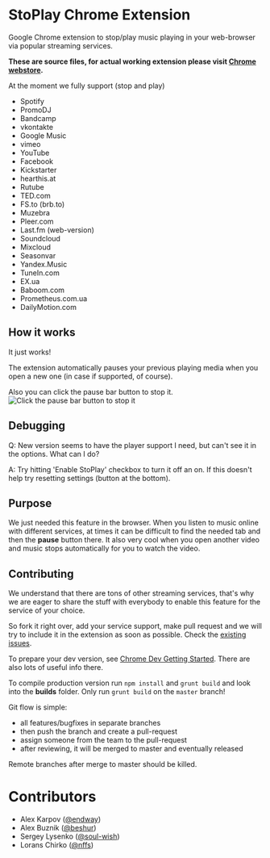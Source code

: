 StoPlay Chrome Extension
===========

Google Chrome extension to stop/play music playing in your web-browser via
popular streaming services.

**These are source files, for actual working extension please visit
[Chrome webstore](http://bit.ly/stoplay).**


At the moment we fully support (stop and play)
* Spotify
* PromoDJ
* Bandcamp
* vkontakte
* Google Music
* vimeo
* YouTube
* Facebook
* Kickstarter
* hearthis.at
* Rutube
* TED.com
* FS.to (brb.to)
* Muzebra
* Pleer.com
* Last.fm (web-version)
* Soundcloud
* Mixcloud
* Seasonvar
* Yandex.Music
* TuneIn.com
* EX.ua
* Baboom.com
* Prometheus.com.ua
* DailyMotion.com

## How it works
It just works!

The extension automatically pauses your previous playing media when you open
a new one (in case if supported, of course).

Also you can click the pause bar button to stop it.
![Click the pause bar button to stop it](http://monosnap.com/image/rv29Wlv8VZfVPlAldgHrhMr5J.png)

## Debugging
Q: New version seems to have the player support I need, but can't see it in the options. What can I do?

A: Try hitting 'Enable StoPlay' checkbox to turn it off an on. If this doesn't help try resetting settings (button at the bottom).

## Purpose
We just needed this feature in the browser.
When you listen to music online with different services, at times it can be
difficult to find the needed tab and then the **pause** button there.
It also very cool when you open another video and music stops automatically for
you to watch the video.

## Contributing
We understand that there are tons of other streaming services, that's why we are
eager to share the stuff with everybody to enable this feature for the
service of your choice.

So fork it right over, add your service support, make pull request and we will
try to include it in the extension as soon as possible. Check the [existing issues](https://github.com/StoPlay/stoplay-ext/issues).

To prepare your dev version, see 
[Chrome Dev Getting Started](http://developer.chrome.com/extensions/getstarted.html#unpacked).
There are also lots of useful info there.

To compile production version run `npm install` and `grunt build` and look into the __builds__ folder. Only run `grunt build` on the `master` branch!

Git flow is simple:
* all features/bugfixes in separate branches
* then push the branch and create a pull-request
* assign someone from the team to the pull-request
* after reviewing, it will be merged to master and eventually released

Remote branches after merge to master should be killed.

# Contributors
* Alex Karpov ([@endway](https://github.com/endway))
* Alex Buznik ([@beshur](https://github.com/beshur))
* Sergey Lysenko ([@soul-wish](https://github.com/soul-wish))
* Lorans Chirko ([@nffs](https://github.com/nffs))
